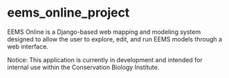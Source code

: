 # eems_online_project
EEMS Online is a Django-based web mapping and modeling system designed to allow the user to explore, edit, and run EEMS models through a web interface.

Notice: This application is currently in development and intended for internal use within the Conservation Biology Institute.
